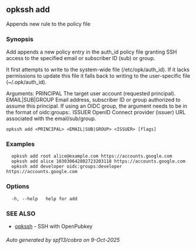 ## opkssh add

Appends new rule to the policy file

### Synopsis

Add appends a new policy entry in the auth_id policy file granting SSH access to the specified email or subscriber ID (sub) or group.

It first attempts to write to the system-wide file (/etc/opk/auth_id). If it lacks permissions to update this file it falls back to writing to the user-specific file (~/.opk/auth_id).

Arguments:
  PRINCIPAL            The target user account (requested principal).
  EMAIL|SUB|GROUP      Email address, subscriber ID or group authorized to assume this principal. If using an OIDC group, the argument needs to be in the format of oidc:groups:<groupId>.
  ISSUER               OpenID Connect provider (issuer) URL associated with the email/sub/group.


```
opkssh add <PRINCIPAL> <EMAIL|SUB|GROUP> <ISSUER> [flags]
```

### Examples

```
  opkssh add root alice@example.com https://accounts.google.com
  opkssh add alice 103030642802723203118 https://accounts.google.com
  opkssh add developer oidc:groups:developer https://accounts.google.com
```

### Options

```
  -h, --help   help for add
```

### SEE ALSO

* [opkssh](opkssh.md)	 - SSH with OpenPubkey

###### Auto generated by spf13/cobra on 9-Oct-2025
